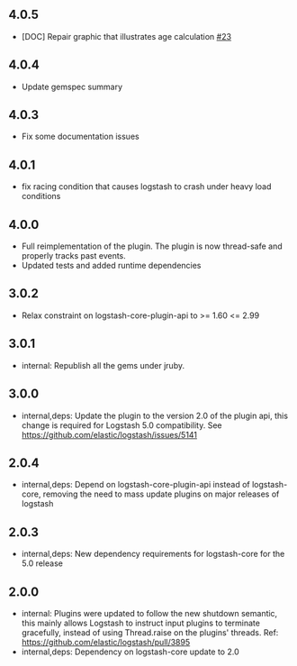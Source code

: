 ## 4.0.5
  - [DOC] Repair graphic that illustrates age calculation [#23](https://github.com/logstash-plugins/logstash-filter-throttle/pull/23)

## 4.0.4
  - Update gemspec summary

## 4.0.3
  - Fix some documentation issues

## 4.0.1
  - fix racing condition that causes logstash to crash under heavy load conditions

## 4.0.0
  - Full reimplementation of the plugin. The plugin is now thread-safe and properly tracks past events.
  - Updated tests and added runtime dependencies

## 3.0.2
  - Relax constraint on logstash-core-plugin-api to >= 1.60 <= 2.99

## 3.0.1
 - internal: Republish all the gems under jruby.

## 3.0.0
 - internal,deps: Update the plugin to the version 2.0 of the plugin api, this change is required for Logstash 5.0 compatibility. See https://github.com/elastic/logstash/issues/5141

## 2.0.4
 - internal,deps: Depend on logstash-core-plugin-api instead of logstash-core, removing the need to mass update plugins on major releases of logstash

## 2.0.3
 - internal,deps: New dependency requirements for logstash-core for the 5.0 release

## 2.0.0
 - internal: Plugins were updated to follow the new shutdown semantic, this mainly allows Logstash to instruct input plugins to terminate gracefully, 
   instead of using Thread.raise on the plugins' threads. Ref: https://github.com/elastic/logstash/pull/3895
 - internal,deps: Dependency on logstash-core update to 2.0
